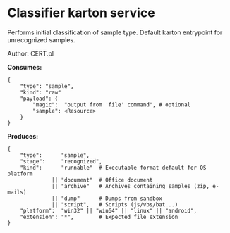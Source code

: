 # Classifier karton service

Performs initial classification of sample type. Default karton entrypoint for unrecognized samples.

Author: CERT.pl

**Consumes:**
```
{
    "type": "sample",
    "kind": "raw"
    "payload": {
        "magic":  "output from 'file' command", # optional
        "sample": <Resource>
    }
} 
```

**Produces:**
```
{
    "type":      "sample",
    "stage":     "recognized",
    "kind":      "runnable"  # Executable format default for OS platform
              || "document"  # Office document
              || "archive"   # Archives containing samples (zip, e-mails)
              || "dump"      # Dumps from sandbox
              || "script",   # Scripts (js/vbs/bat...)
    "platform":  "win32" || "win64" || "linux" || "android",
    "extension": "*",        # Expected file extension
}
```

